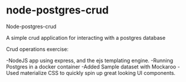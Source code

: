 # node-postgres-crud
Node-postgres-crud


A simple crud application for interacting with a postgres database


Crud operations exercise:

-NodeJS app using express, and the ejs templating engine.
-Running Postgres in a docker container
-Added Sample dataset with Mockaroo
-Used materialize CSS to quickly spin up great looking UI components.


